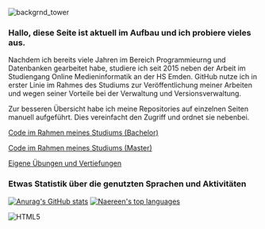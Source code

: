![backgrnd_tower](https://user-images.githubusercontent.com/32162305/178708403-5d86571a-e41c-4d8c-9ae2-b53d684c8125.jpg)

### Hallo, diese Seite ist aktuell im Aufbau und ich probiere vieles aus.

Nachdem ich bereits viele Jahren im Bereich Programmieurng und Datenbanken gearbeitet habe, studiere ich seit 2015 neben der Arbeit im Studiengang Online Medieninformatik an der HS Emden. GitHub nutze ich in erster Linie im Rahmes des Studiums zur Veröffentlichung meiner Arbeiten und wegen seiner Vorteile bei der
Verwaltung und Versionsverwaltung. 

Zur besseren Übersicht habe ich meine Repositories auf einzelnen Seiten manuell aufgeführt. Dies vereinfacht den Zugriff und ordnet sie nebenbei.

[Code im Rahmen meines Studiums (Bachelor)](https://github.com/ChristianKitte/ChristianKitte/blob/main/Bachelor-Modules.md)

[Code im Rahmen meines Studiums (Master)](https://github.com/ChristianKitte/ChristianKitte/blob/main/Master-Modules.md)

[Eigene Übungen und Vertiefungen](https://github.com/ChristianKitte/ChristianKitte/blob/main/Training.md)

### Etwas Statistik über die genutzten Sprachen und Aktivitäten

[![Anurag's GitHub stats](https://github-readme-stats.vercel.app/api?username=ChristianKitte&theme=dark)](https://github.com/anuraghazra/github-readme-stats)
[![Naereen's top languages](https://github-readme-stats.vercel.app/api/top-langs/?username=ChristianKitte&theme=blue-green&langs_count=10)](https://github.com/ChristianKitte/github-readme-stats)

![HTML5](https://img.shields.io/badge/-HTML5-000000?style=flat&logo=html5&logoColor=ffffff&labelColor=E34F26)
